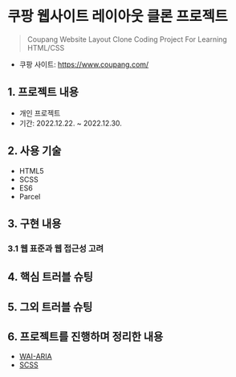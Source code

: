 # 쿠팡 웹사이트 레이아웃 클론 프로젝트

> Coupang Website Layout Clone Coding Project For Learning HTML/CSS

- 쿠팡 사이트: https://www.coupang.com/

## 1. 프로젝트 내용

- 개인 프로젝트
- 기간: 2022.12.22. ~ 2022.12.30.

## 2. 사용 기술

- HTML5
- SCSS
- ES6
- Parcel

## 3. 구현 내용

### 3.1 웹 표준과 웹 접근성 고려

## 4. 핵심 트러블 슈팅

## 5. 그외 트러블 슈팅

## 6. 프로젝트를 진행하며 정리한 내용

- [WAI-ARIA]()
- [SCSS]()
